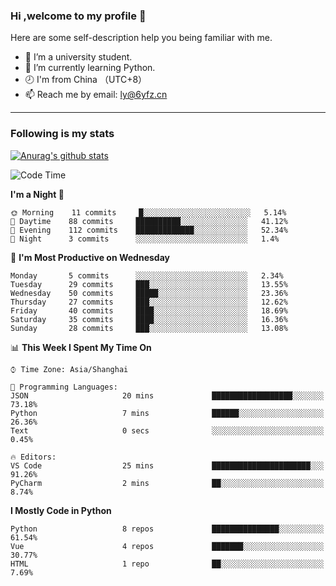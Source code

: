 ### Hi ,welcome to my profile 👋
Here are some self-description help you being familiar with me.
<!--
**liuyunfz/liuyunfz** is a ✨ _special_ ✨ repository because its `README.md` (this file) appears on your GitHub profile.
- 👯 I’m looking to collaborate on ...
- 🤔 I’m looking for help with ...
Here are some ideas to get you started:
-->
- 🏫 I’m a university student.
- 💪 I’m currently learning Python.
- 🕗 I'm from China （UTC+8）
- 📫 Reach me by email: [ly@6yfz.cn](mailto:ly@6yfz.cn)
  
---
### Following is my stats
  
[![Anurag's github stats](https://github-readme-stats.vercel.app/api?username=liuyunfz)](https://github.com/anuraghazra/github-readme-stats)
  
<!--START_SECTION:waka-->
![Code Time](http://img.shields.io/badge/Code%20Time-0%20secs-blue)

**I'm a Night 🦉** 

```text
🌞 Morning    11 commits     █░░░░░░░░░░░░░░░░░░░░░░░░   5.14% 
🌆 Daytime    88 commits     ██████████░░░░░░░░░░░░░░░   41.12% 
🌃 Evening    112 commits    █████████████░░░░░░░░░░░░   52.34% 
🌙 Night      3 commits      ░░░░░░░░░░░░░░░░░░░░░░░░░   1.4%

```
📅 **I'm Most Productive on Wednesday** 

```text
Monday       5 commits      ░░░░░░░░░░░░░░░░░░░░░░░░░   2.34% 
Tuesday      29 commits     ███░░░░░░░░░░░░░░░░░░░░░░   13.55% 
Wednesday    50 commits     █████░░░░░░░░░░░░░░░░░░░░   23.36% 
Thursday     27 commits     ███░░░░░░░░░░░░░░░░░░░░░░   12.62% 
Friday       40 commits     ████░░░░░░░░░░░░░░░░░░░░░   18.69% 
Saturday     35 commits     ████░░░░░░░░░░░░░░░░░░░░░   16.36% 
Sunday       28 commits     ███░░░░░░░░░░░░░░░░░░░░░░   13.08%

```


📊 **This Week I Spent My Time On** 

```text
⌚︎ Time Zone: Asia/Shanghai

💬 Programming Languages: 
JSON                     20 mins             ██████████████████░░░░░░░   73.18% 
Python                   7 mins              ██████░░░░░░░░░░░░░░░░░░░   26.36% 
Text                     0 secs              ░░░░░░░░░░░░░░░░░░░░░░░░░   0.45%

🔥 Editors: 
VS Code                  25 mins             ██████████████████████░░░   91.26% 
PyCharm                  2 mins              ██░░░░░░░░░░░░░░░░░░░░░░░   8.74%

```

**I Mostly Code in Python** 

```text
Python                   8 repos             ███████████████░░░░░░░░░░   61.54% 
Vue                      4 repos             ███████░░░░░░░░░░░░░░░░░░   30.77% 
HTML                     1 repo              ██░░░░░░░░░░░░░░░░░░░░░░░   7.69%

```



<!--END_SECTION:waka-->
